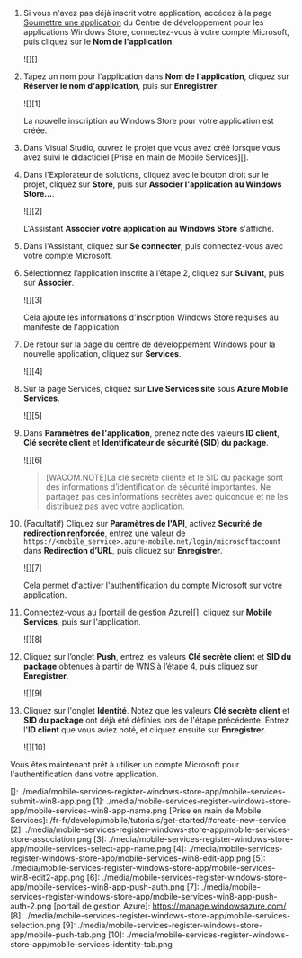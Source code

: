 1.  Si vous n'avez pas déjà inscrit votre application, accédez à la page [Soumettre une application][] du Centre de développement pour les applications Windows Store, connectez-vous à votre compte Microsoft, puis cliquez sur le **Nom de l'application**.

    ![][]

2.  Tapez un nom pour l'application dans **Nom de l'application**, cliquez sur **Réserver le nom d'application**, puis sur **Enregistrer**.

    ![][1]

    La nouvelle inscription au Windows Store pour votre application est créée.

3.  Dans Visual Studio, ouvrez le projet que vous avez créé lorsque vous avez suivi le didacticiel [Prise en main de Mobile Services][].

4.  Dans l'Explorateur de solutions, cliquez avec le bouton droit sur le projet, cliquez sur **Store**, puis sur **Associer l'application au Windows Store...**.

    ![][2]

    L'Assistant **Associer votre application au Windows Store** s'affiche.

5.  Dans l'Assistant, cliquez sur **Se connecter**, puis connectez-vous avec votre compte Microsoft.

6.  Sélectionnez l’application inscrite à l’étape 2, cliquez sur **Suivant**, puis sur **Associer**.

    ![][3]

    Cela ajoute les informations d'inscription Windows Store requises au manifeste de l'application.

7.  De retour sur la page du centre de développement Windows pour la nouvelle application, cliquez sur **Services**.

    ![][4]

8.  Sur la page Services, cliquez sur **Live Services site** sous **Azure Mobile Services**.

    ![][5]

9.  Dans **Paramètres de l'application**, prenez note des valeurs **ID client**, **Clé secrète client** et **Identificateur de sécurité (SID) du package**.

    ![][6]

    > [WACOM.NOTE]La clé secrète cliente et le SID du package sont des informations d’identification de sécurité importantes. Ne partagez pas ces informations secrètes avec quiconque et ne les distribuez pas avec votre application.

10. (Facultatif) Cliquez sur **Paramètres de l'API**, activez **Sécurité de redirection renforcée**, entrez une valeur de `https://<mobile_service>.azure-mobile.net/login/microsoftaccount` dans **Redirection d’URL**, puis cliquez sur **Enregistrer**.

    ![][7]

    Cela permet d'activer l'authentification du compte Microsoft sur votre application.

11. Connectez-vous au [portail de gestion Azure][], cliquez sur **Mobile Services**, puis sur l'application.

    ![][8]

12. Cliquez sur l’onglet **Push**, entrez les valeurs **Clé secrète client** et **SID du package** obtenues à partir de WNS à l’étape 4, puis cliquez sur **Enregistrer**.

    ![][9]

13. Cliquez sur l'onglet **Identité**. Notez que les valeurs **Clé secrète client** et **SID du package** ont déjà été définies lors de l'étape précédente. Entrez l'**ID client** que vous aviez noté, et cliquez ensuite sur **Enregistrer**.

    ![][10]

Vous êtes maintenant prêt à utiliser un compte Microsoft pour l'authentification dans votre application.

<!-- Anchors. --> 
<!-- Images. --> 
<!-- URLs. -->

  [Soumettre une application]: http://go.microsoft.com/fwlink/p/?LinkID=266582
  []: ./media/mobile-services-register-windows-store-app/mobile-services-submit-win8-app.png
  [1]: ./media/mobile-services-register-windows-store-app/mobile-services-win8-app-name.png
  [Prise en main de Mobile Services]: /fr-fr/develop/mobile/tutorials/get-started/#create-new-service
  [2]: ./media/mobile-services-register-windows-store-app/mobile-services-store-association.png
  [3]: ./media/mobile-services-register-windows-store-app/mobile-services-select-app-name.png
  [4]: ./media/mobile-services-register-windows-store-app/mobile-services-win8-edit-app.png
  [5]: ./media/mobile-services-register-windows-store-app/mobile-services-win8-edit2-app.png
  [6]: ./media/mobile-services-register-windows-store-app/mobile-services-win8-app-push-auth.png
  [7]: ./media/mobile-services-register-windows-store-app/mobile-services-win8-app-push-auth-2.png
  [portail de gestion Azure]: https://manage.windowsazure.com/
  [8]: ./media/mobile-services-register-windows-store-app/mobile-services-selection.png
  [9]: ./media/mobile-services-register-windows-store-app/mobile-push-tab.png
  [10]: ./media/mobile-services-register-windows-store-app/mobile-services-identity-tab.png
